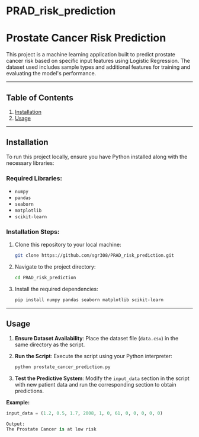# PRAD_risk_prediction
# **Prostate Cancer Risk Prediction**

This project is a machine learning application built to predict prostate cancer risk based on specific input features using Logistic Regression. 
The dataset used includes sample types and additional features for training and evaluating the model's performance.

---

## **Table of Contents**

1. [Installation](#installation)
2. [Usage](#usage)
---

## **Installation**

To run this project locally, ensure you have Python installed along with the necessary libraries:

### **Required Libraries:**
- `numpy`
- `pandas`
- `seaborn`
- `matplotlib`
- `scikit-learn`

### **Installation Steps:**

1. Clone this repository to your local machine:
    ```bash
    git clone https://github.com/sgr308/PRAD_risk_prediction.git
    ```
2. Navigate to the project directory:
    ```bash
    cd PRAD_risk_prediction
    ```
3. Install the required dependencies:
    ```bash
    pip install numpy pandas seaborn matplotlib scikit-learn
    ```

---

## **Usage**

1. **Ensure Dataset Availability**:
   Place the dataset file (`data.csv`) in the same directory as the script.

2. **Run the Script**:
   Execute the script using your Python interpreter:
    ```bash
    python prostate_cancer_prediction.py
    ```

3. **Test the Predictive System**:
   Modify the `input_data` section in the script with new patient data and run the corresponding section to obtain predictions.

**Example:**
```python
input_data = (1.2, 0.5, 1.7, 2008, 1, 0, 61, 0, 0, 0, 0, 0)

Output:
The Prostate Cancer is at low risk


